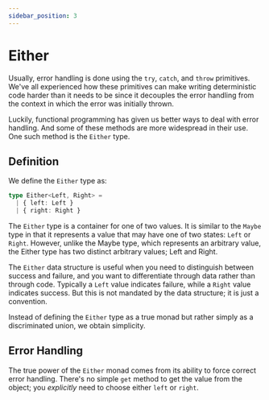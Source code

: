 ```yaml
---
sidebar_position: 3
---
```


# Either

Usually, error handling is done using the `try`, `catch`, and `throw` primitives. We've all experienced how these primitives can make writing deterministic code harder than it needs to be since it decouples the error handling from the context in which the error was initially thrown.

Luckily, functional programming has given us better ways to deal with error handling. And some of these methods are more widespread in their use. One such method is the `Either` type.


## Definition
We define the `Either` type as:
```ts
type Either<Left, Right> = 
  | { left: Left } 
  | { right: Right } 
```

The `Either` type is a container for one of two values. It is similar to the `Maybe` type in that it represents a value that may have one of two states: `Left` or `Right`. However, unlike the Maybe type, which represents an arbitrary value, the Either type has two distinct arbitrary values; Left and Right. 

The `Either` data structure is useful when you need to distinguish between success and failure, and you want to differentiate through data rather than through code. Typically a `Left` value indicates failure, while a `Right` value indicates success. But this is not mandated by the data structure; it is just a convention.

Instead of defining the `Either` type as a true monad but rather simply as a discriminated union, we obtain simplicity.

## Error Handling
The true power of the `Either` monad comes from its ability to force correct error handling. There's no simple `get` method to get the value from the object; you *explicitly* need to choose either `left` or `right`.
